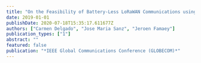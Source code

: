 ```yaml
---
title: "On the Feasibility of Battery-Less LoRaWAN Communications using Energy Harvesting"
date: 2019-01-01
publishDate: 2020-07-18T15:35:17.611677Z
authors: ["Carmen Delgado", "Jose Maria Sanz", "Jeroen Famaey"]
publication_types: ["1"]
abstract: ""
featured: false
publication: "*IEEE Global Communications Conference (GLOBECOM)*"
---
```


